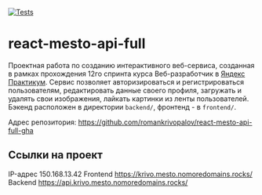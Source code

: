 [![Tests](https://github.com/yandex-praktikum/react-mesto-api-full-gha/actions/workflows/tests.yml/badge.svg)](https://github.com/yandex-praktikum/react-mesto-api-full-gha/actions/workflows/tests.yml)
# react-mesto-api-full
Проектная работа по созданию интерактивного веб-сервиса, созданная в рамках прохождения 12го спринта курса Веб-разработчик в [Яндекс Практикум](https://practicum.yandex.ru "сервис онлайн-образования"). Сервис позволяет авторизироваться и регистрироваться пользователям, редактировать данные своего профиля, загружать и удалять свои изображения, лайкать картинки из ленты пользователей. Бэкенд расположен в директории `backend/`, фронтенд - в `frontend/`. 

Адрес репозитория: https://github.com/romankrivopalov/react-mesto-api-full-gha

## Ссылки на проект

IP-адрес 150.168.13.42
Frontend https://krivo.mesto.nomoredomains.rocks/
Backend https://api.krivo.mesto.nomoredomains.rocks/
